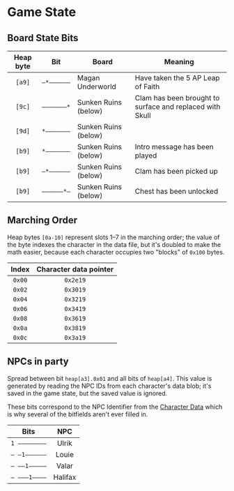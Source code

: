 # Game State

## Board State Bits

| Heap byte |    Bit     | Board                | Meaning                                                  |
| :-------: | :--------: | -------------------- | -------------------------------------------------------- |
|  `[a9]`   | `–*––––––` | Magan Underworld     | Have taken the 5 AP Leap of Faith                        |
|  `[9c]`   | `–––––––*` | Sunken Ruins (below) | Clam has been brought to surface and replaced with Skull |
|  `[9d]`   | `*–––––––` | Sunken Ruins (below) |                                                          |
|  `[b9]`   | `*–––––––` | Sunken Ruins (below) | Intro message has been played                            |
|  `[b9]`   | `–*––––––` | Sunken Ruins (below) | Clam has been picked up                                  |
|  `[b9]`   | `––––––*–` | Sunken Ruins (below) | Chest has been unlocked                                  |

## Marching Order

Heap bytes `[0a-10]` represent slots 1–7 in the marching order; the value of the byte indexes the character in the data file, but it's doubled to make the math easier, because each character occupies two "blocks" of `0x100` bytes.

| Index  | Character data pointer |
| :----: | :--------------------: |
| `0x00` |        `0x2e19`        |
| `0x02` |        `0x3019`        |
| `0x04` |        `0x3219`        |
| `0x06` |        `0x3419`        |
| `0x08` |        `0x3619`        |
| `0x0a` |        `0x3819`        |
| `0x0c` |        `0x3a19`        |

## NPCs in party

Spread between bit `heap[a3].0x01` and all bits of `heap[a4]`. This value is generated by reading the NPC IDs from each character's data blob; it's saved in the game state, but the saved value is ignored.

These bits correspond to the NPC Identifier from the [Character Data](Characters.md) which is why several of the bitfields aren't ever filled in.

|     Bits     |   NPC   |
| :----------: | :-----: |
| `1 ––––––––` |  Ulrik  |
| `– –1––––––` |  Louie  |
| `– ––1–––––` |  Valar  |
| `– –––1––––` | Halifax |
